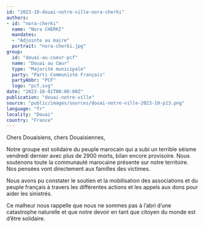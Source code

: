 ```yaml
---
id: "2023-10-douai-notre-ville-nora-cherki"
authors:
- id: "nora-cherki"
  name: "Nora CHERKI"
  mandates: 
  - "Adjointe au maire"
  portrait: "nora-cherki.jpg"
group:
  id: "douai-au-coeur-pcf"
  name: "Douai au Cœur"
  type: "Majorité municipale"
  party: "Parti Communiste Français"
  partyAbbr: "PCF"
  logo: "pcf.svg"
date: "2023-10-01T00:00:00Z"
publication: "douai-notre-ville"
source: "public/images/sources/douai-notre-ville-2023-10-p13.png"
language: "fr"
locality: "Douai"
country: "France"
---
```


Chers Douaisiens, chers Douaisiennes,

Notre groupe est solidaire du peuple marocain qui a subi un terrible séisme vendredi dernier avec plus de 2900 morts, bilan encore provisoire. Nous soutenons toute la communauté marocaine présente sur notre territoire. Nos pensées vont directement aux familles des victimes.

Nous avons pu constater le soutien et la mobilisation des associations et du peuple français à travers les différentes actions et les appels aux dons pour aider les sinistrés.

Ce malheur nous rappelle que nous ne sommes pas à l’abri d’une catastrophe naturelle et que notre devoir en tant que citoyen du monde est d’être solidaire.
